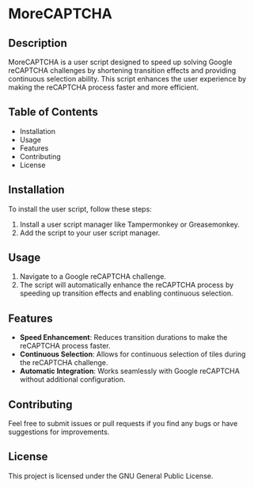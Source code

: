 # MoreCAPTCHA

## Description
MoreCAPTCHA is a user script designed to speed up solving Google reCAPTCHA challenges by shortening transition effects and providing continuous selection ability. This script enhances the user experience by making the reCAPTCHA process faster and more efficient.

## Table of Contents
- Installation
- Usage
- Features
- Contributing
- License

## Installation
To install the user script, follow these steps:
1. Install a user script manager like Tampermonkey or Greasemonkey.
2. Add the script to your user script manager.

## Usage
1. Navigate to a Google reCAPTCHA challenge.
2. The script will automatically enhance the reCAPTCHA process by speeding up transition effects and enabling continuous selection.

## Features
- **Speed Enhancement**: Reduces transition durations to make the reCAPTCHA process faster.
- **Continuous Selection**: Allows for continuous selection of tiles during the reCAPTCHA challenge.
- **Automatic Integration**: Works seamlessly with Google reCAPTCHA without additional configuration.

## Contributing
Feel free to submit issues or pull requests if you find any bugs or have suggestions for improvements.

## License
This project is licensed under the GNU General Public License.
